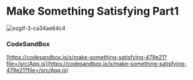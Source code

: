 # Make Something Satisfying Part1

![ezgif-3-ca34ae64c4](https://github.com/MontaKr/CSS_Practice/assets/115155803/c70ae8c8-76e0-436b-aa98-674422ba4edc)

### CodeSandBox

[https://codesandbox.io/s/make-something-satisfying-479e21?file=/src/App.js](https://codesandbox.io/s/make-something-satisfying-479e21?file=/src/App.js)
